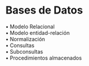 # Bases de Datos
• Modelo Relacional <br>
• Modelo entidad-relación <br>
• Normalización <br>
• Consultas <br>
• Subconsultas <br>
• Procedimientos almacenados <br>
